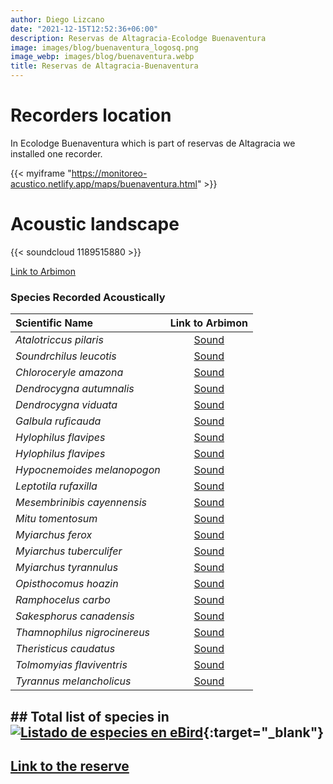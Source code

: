 ```yaml
---
author: Diego Lizcano
date: "2021-12-15T12:52:36+06:00"
description: Reservas de Altagracia-Ecolodge Buenaventura
image: images/blog/buenaventura_logosq.png
image_webp: images/blog/buenaventura.webp
title: Reservas de Altagracia-Buenaventura
---
```


# Recorders location

In Ecolodge Buenaventura which is part of reservas de Altagracia we installed one recorder.

{{< myiframe "https://monitoreo-acustico.netlify.app/maps/buenaventura.html" >}}


# Acoustic landscape

{{< soundcloud 1189515880 >}}

[Link to Arbimon](https://arbimon.rfcx.org/project/destinos-awake/visualizer/rec/46870625)


### Species Recorded Acoustically


|__Scientific Name__| Link to Arbimon|
| :---        |     :----:   |
|_Atalotriccus pilaris_|	[Sound]()|
|_Soundrchilus leucotis_|	[Sound](https://arbimon.rfcx.org/project/destinos-awake/visualizer/rec/46870625)|
|_Chloroceryle amazona_|	[Sound](https://arbimon.rfcx.org/project/destinos-awake/visualizer/rec/46870604)|
|_Dendrocygna autumnalis_|	[Sound](https://arbimon.rfcx.org/project/destinos-awake/visualizer/rec/46870657)|
|_Dendrocygna viduata_|	[Sound]()|
|_Galbula ruficauda_|	[Sound](https://arbimon.rfcx.org/project/destinos-awake/visualizer/rec/46870736)|
|_Hylophilus flavipes_|	[Sound](https://arbimon.rfcx.org/project/destinos-awake/visualizer/rec/46871038)|
|_Hylophilus flavipes_|	[Sound](	https://arbimon.rfcx.org/project/destinos-awake/visualizer/rec/46871038)|
|_Hypocnemoides melanopogon_|	[Sound](	https://arbimon.rfcx.org/project/destinos-awake/visualizer/rec/46870650)|
|_Leptotila rufaxilla_|	[Sound](	https://arbimon.rfcx.org/project/destinos-awake/visualizer/rec/46870625)|
|_Mesembrinibis cayennensis_|	[Sound](	https://arbimon.rfcx.org/project/destinos-awake/visualizer/rec/46870140)|
|_Mitu tomentosum_|	[Sound](	https://arbimon.rfcx.org/project/destinos-awake/visualizer/rec/46870534)|
|_Myiarchus ferox_|	[Sound]()|
|_Myiarchus tuberculifer_|	[Sound]()|	https://arbimon.rfcx.org/project/destinos-awake/visualizer/rec/46870600)|
|_Myiarchus tyrannulus_|	[Sound](	https://arbimon.rfcx.org/project/destinos-awake/visualizer/rec/46871099)|
|_Opisthocomus hoazin_|	[Sound](	https://arbimon.rfcx.org/project/destinos-awake/visualizer/rec/46871035)|
|_Ramphocelus carbo_|	[Sound](	https://arbimon.rfcx.org/project/destinos-awake/visualizer/rec/46883774)|
|_Sakesphorus canadensis_|	[Sound]()|
|_Thamnophilus nigrocinereus_|	[Sound]()|
|_Theristicus caudatus_|	[Sound]()|
|_Tolmomyias flaviventris_|	[Sound]()|	https://arbimon.rfcx.org/project/destinos-awake/visualizer/rec/46870140)|
|_Tyrannus melancholicus_|	[Sound](	https://arbimon.rfcx.org/project/destinos-awake/visualizer/rec/46870140)|





## ## Total list of species in[![Listado de especies en eBird](/images/blog/Logo_ebird.png "Reservas de Altagracia-Ecolodge Buenaventura eBird hotspot")](https://ebird.org/colombia/hotspot/L5865278){:target="_blank"}



## [Link to the reserve](https://www.instagram.com/reservabuenaventura/)




